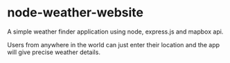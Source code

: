 # node-weather-website

A simple weather finder application using node, express.js and mapbox api. 

Users from anywhere in the world can just enter their location and the app will give precise weather details.  
